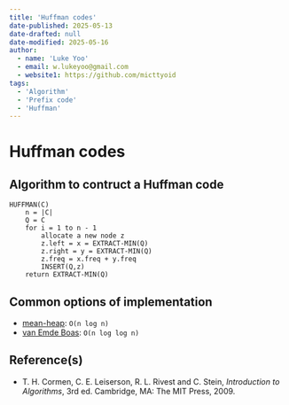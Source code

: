 ```yaml
---
title: 'Huffman codes'
date-published: 2025-05-13
date-drafted: null
date-modified: 2025-05-16
author:
  - name: 'Luke Yoo'
  - email: w.lukeyoo@gmail.com
  - website1: https://github.com/micttyoid
tags:
  - 'Algorithm'
  - 'Prefix code'
  - 'Huffman'
---
```


# Huffman codes

## Algorithm to contruct a Huffman code

```pseudo
HUFFMAN(C)
    n = |C|
    Q = C
    for i = 1 to n - 1
        allocate a new node z
        z.left = x = EXTRACT-MIN(Q)
        z.right = y = EXTRACT-MIN(Q)
        z.freq = x.freq + y.freq
        INSERT(Q,z)
    return EXTRACT-MIN(Q)
```

## Common options of implementation

- [mean-heap](https://lukeyoo.fyi/recap/2025/5/mean-heap): `O(n log n)`
- [van Emde Boas](https://lukeyoo.fyi/recap/2025/5/van-emde-boas): `O(n log log n)`

## Reference(s)

- T. H. Cormen, C. E. Leiserson, R. L. Rivest and C. Stein, _Introduction to Algorithms_, 3rd ed. Cambridge, MA: The MIT Press, 2009.